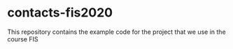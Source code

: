# contacts-fis2020

This repository contains the example code for the project that we use in the course FIS